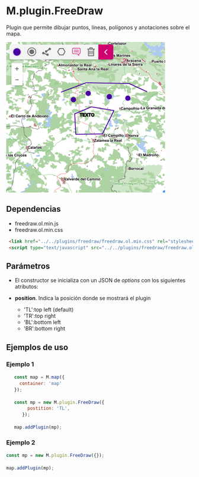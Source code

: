 # M.plugin.FreeDraw

Plugin que permite dibujar puntos, líneas, polígonos y anotaciones sobre el mapa.

![Imagen1](./img/freeDraw_1.png)

## Dependencias

- freedraw.ol.min.js
- freedraw.ol.min.css


```html
 <link href="../../plugins/freedraw/freedraw.ol.min.css" rel="stylesheet" />
 <script type="text/javascript" src="../../plugins/freedraw/freedraw.ol.min.js"></script>
```

## Parámetros

- El constructor se inicializa con un JSON de _options_ con los siguientes atributos:

- **position**. Indica la posición donde se mostrará el plugin
    - 'TL':top left (default)
    - 'TR':top right
    - 'BL':bottom left
    - 'BR':bottom right

## Ejemplos de uso

### Ejemplo 1
```javascript
   const map = M.map({
     container: 'map'
   });

   const mp = new M.plugin.FreeDraw({
        postition: 'TL',
      });

   map.addPlugin(mp);
```
### Ejemplo 2
```javascript
const mp = new M.plugin.FreeDraw({});

map.addPlugin(mp);
```

